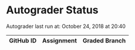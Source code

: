 # Autograder Status
Autograder last run at: October 24, 2018 at 20:40

| GitHub ID | Assignment | Graded Branch |
|-----------|------------|---------------|
